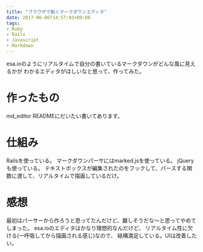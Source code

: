 ```yaml
---
title: "ブラウザで動くマークダウンエディタ"
date: 2017-06-06T14:57:03+09:00
tags:
- Ruby
- Rails
- Javascript
- Markdown
---
```


esa.ioのようにリアルタイムで自分の書いているマークダウンがどんな風に見えるかが
わかるエディタがほしいなと思って、作ってみた。

<!--more-->

# 作ったもの

md_editor
READMEにだいたい書いてあります。

# 仕組み

Railsを使っている。
マークダウンパーサにはmarked.jsを使っている。
jQueryも使っている。
テキストボックスが編集されたのをフックして、パースする関数に渡して、リアルタイムで描画しているだけ。

# 感想

最初はパーサーから作ろうと思ってたんだけど、難しそうだな〜と思ってやめてしまった。
esa.ioのエディタはかなり理想的なんだけど、
リアルタイム性に欠ける(一呼吸してから描画される感じ)なので、
結構満足している。UIは改善したい。
